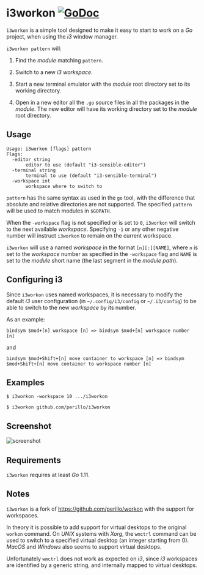 # i3workon [![GoDoc](https://godoc.org/github.com/perillo/i3workon?status.svg)](http://godoc.org/github.com/perillo/i3workon)

`i3workon` is a simple tool designed to make it easy to start to work on a *Go*
project, when using the *i3* window manager.

`i3workon pattern` will:

 1. Find the *module* matching `pattern`.

 2. Switch to a new *i3* *workspace*.

 3. Start a new terminal emulator with the *module* root directory set to its
    working directory.

 4. Open in a new editor all the `.go` source files in all the packages in the
    *module*.  The new editor will have its working directory set to the
    *module* root directory.

## Usage

    Usage: i3workon [flags] pattern
    Flags:
      -editor string
           editor to use (default "i3-sensible-editor")
      -terminal string
           terminal to use (default "i3-sensible-terminal")
      -workspace int
           workspace where to switch to

`pattern` has the same syntax as used in the `go` tool, with the difference
that absolute and relative directories are not supported.  The specified
`pattern` will be used to match modules in `$GOPATH`.

When the `-workspace` flag is not specified or is set to `0`, `i3workon` will
switch to the next available *workspace*.  Specifying `-1` or any other
negative number will instruct `i3workon` to remain on the current workspace.

`i3workon` will use a named *workspace* in the format `[n][:][NAME]`, where `n`
is set to the *workspace* number as specified in the `-workspace` flag and
`NAME` is set to the *module* short name (the last segment in the
*module path*).


## Configuring i3

Since `i3workon` uses named workspaces, it is necessary to modify the default
*i3* user configuration (in `~/.config/i3/config` or `~/.i3/config`) to be able
to switch to the new *workspace* by its number.

As an example:

```
bindsym $mod+[n] workspace [n] => bindsym $mod+[n] workspace number [n]
```
and
```
bindsym $mod+Shift+[n] move container to workspace [n] => bindsym $mod+Shift+[n] move container to workspace number [n]
```


## Examples

```
$ i3workon -workspace 10 .../i3workon
```

```
$ i3workon github.com/perillo/i3workon
```


## Screenshot

![screenshot](https://user-images.githubusercontent.com/6217088/74610387-12265b00-50f3-11ea-82c7-af0d58d42435.jpg)


## Requirements

`i3workon` requires at least *Go* 1.11.


## Notes

`i3workon` is a fork of https://github.com/perillo/workon with the support for
workspaces.

In theory it is possible to add support for virtual desktops to the original
`workon` command.  On *UNIX* systems with *Xorg*, the `wmctrl` command can be
used to switch to a specified virtual desktop (an integer starting from 0).
*MacOS* and *Windows* also seems to support virtual desktops.

Unfortunately `wmctrl` does not work as expected on *i3*, since *i3* workspaces
are identified by a generic string, and internally mapped to virtual desktops.
